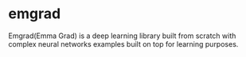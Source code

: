 # emgrad

Emgrad(Emma Grad) is a deep learning library built from scratch with complex neural networks examples built on top for
learning purposes.
